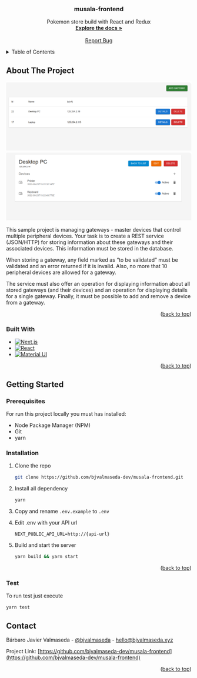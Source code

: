 <a name="readme-top"></a>

<!-- PROJECT LOGO -->
<br />
<div align="center">
<h3 align="center">musala-frontend</h3>
  <p align="center">
    Pokemon store build with React and Redux
    <br />
    <a href="https://github.com/bjvalmaseda-dev/musala-frontend"><strong>Explore the docs »</strong></a>
    <br />
    <br />
    <a href="https://github.com/bjvalmaseda-dev/musala-frontend/issues">Report Bug</a>  
  </p>
</div>



<!-- TABLE OF CONTENTS -->
<details>
  <summary>Table of Contents</summary>
  <ol>
    <li>
      <a href="#about-the-project">About The Project</a>
      <ul>
        <li><a href="#built-with">Built With</a></li>
      </ul>
    </li>
    <li>
      <a href="#getting-started">Getting Started</a>
      <ul>
        <li><a href="#prerequisites">Prerequisites</a></li>
        <li><a href="#installation">Installation</a></li>
        <li><a href="#tests">Test</a></li>
      </ul>
    </li>
    <li><a href="#license">License</a></li>
    <li><a href="#contact">Contact</a></li>
   
  </ol>
</details>



<!-- ABOUT THE PROJECT -->
## About The Project

![musala list Screen Shot][product-list]
![musala gateway Screen Shot][product-gateway]

This sample project is managing gateways - master devices that control multiple peripheral devices. 
Your task is to create a REST service (JSON/HTTP) for storing information about these gateways and their associated devices. This information must be stored in the database. 

When storing a gateway, any field marked as “to be validated” must be validated and an error returned if it is invalid. Also, no more that 10 peripheral devices are allowed for a gateway.

The service must also offer an operation for displaying information about all stored gateways (and their devices) and an operation for displaying details for a single gateway. Finally, it must be possible to add and remove a device from a gateway.

<p align="right">(<a href="#readme-top">back to top</a>)</p>



### Built With

* [![Next.js][Next.js]][Next-url]
* [![React][React.js]][React-url]
* [![Material UI][Material-ui]][Material-ui-url]


<p align="right">(<a href="#readme-top">back to top</a>)</p>



<!-- GETTING STARTED -->
## Getting Started

### Prerequisites

For run this project locally you must has installed:
* Node Package Manager (NPM)
* Git
* yarn


### Installation

1. Clone the repo
   ```sh
   git clone https://github.com/bjvalmaseda-dev/musala-frontend.git
   ```
3. Install all dependency
   ```sh
   yarn
   ```
4. Copy and rename `.env.example` to `.env`

5. Edit .env with your API url
    ```.env
    NEXT_PUBLIC_API_URL=http://{api-url}
    ```
6. Build and start the server
   ```sh
   yarn build && yarn start
   ```


<p align="right">(<a href="#readme-top">back to top</a>)</p>

### Test
To run test just execute 
```sh
yarn test
```


<!-- CONTACT -->
## Contact

Bárbaro Javier Valmaseda - [@bjvalmaseda](https://twitter.com/bjvalmaseda) - hello@bjvalmaseda.xyz

Project Link: [https://github.com/bjvalmaseda-dev/musala-frontend](https://github.com/bjvalmaseda-dev/musala-frontend)

<p align="right">(<a href="#readme-top">back to top</a>)</p>


[product-gateway]: readme/gateway.png
[product-list]: readme/gateway-list.png
[Next.js]: https://img.shields.io/badge/next.js-000000?style=for-the-badge&logo=nextdotjs&logoColor=white
[Next-url]: https://nextjs.org/
[React.js]: https://img.shields.io/badge/React-20232A?style=for-the-badge&logo=react&logoColor=61DAFB
[React-url]: https://reactjs.org/
[Material-ui]: https://img.shields.io/badge/Material%20UI-001e3c?style=for-the-badge&logo=mui&logoColor=007FFF
[Material-ui-url]: https://mui.com/
